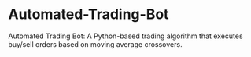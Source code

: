 # Automated-Trading-Bot
Automated Trading Bot: A Python-based trading algorithm that executes buy/sell orders based on moving average crossovers.
